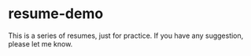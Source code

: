 # resume-demo
This is a series of resumes, just for practice.
If you have any suggestion, please let me know.
